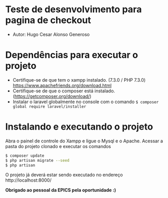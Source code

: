 # Teste de desenvolvimento para pagina de checkout
- Autor: Hugo Cesar Alonso Generoso
# Dependências para executar o projeto
  - Certifique-se de que tem o xampp instalado. (7.3.0 / PHP 7.3.0) https://www.apachefriends.org/download.html
  - Certifique-se de que o composer está instalado. (https://getcomposer.org/download/)
  - Instalar o laravel globalmente no console com o comando ``` $ composer global require laravel/installer ```

# Instalando e executando o projeto
Abra o painel de controle do Xampp e ligue o Mysql e o Apache.
Acessar a pasta do projeto clonado e executar os comandos
```sh
$ composer update
$ php artisan migrate --seed
$ php artisan
```
O projeto já deverá estar sendo executado no endereço http://localhost:8000/

**Obrigado ao pessoal da EPICS pela oportunidade :)**